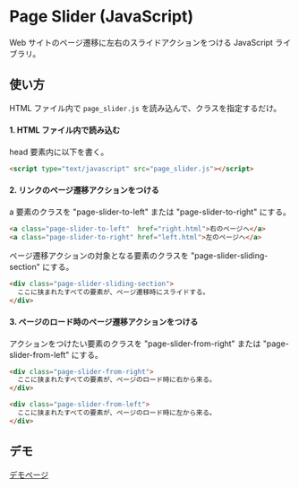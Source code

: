 # Page Slider (JavaScript)

Web サイトのページ遷移に左右のスライドアクションをつける JavaScript ライブラリ。

## 使い方

HTML ファイル内で `page_slider.js` を読み込んで、クラスを指定するだけ。

#### 1. HTML ファイル内で読み込む

head 要素内に以下を書く。

```html
<script type="text/javascript" src="page_slider.js"></script>
```

#### 2. リンクのページ遷移アクションをつける

a 要素のクラスを "page-slider-to-left" または "page-slider-to-right" にする。

```html
<a class="page-slider-to-left"  href="right.html">右のページヘ</a>
<a class="page-slider-to-right" href="left.html">左のページヘ</a>
```

ページ遷移アクションの対象となる要素のクラスを "page-slider-sliding-section" にする。

```html
<div class="page-slider-sliding-section">
  ここに挟まれたすべての要素が、ページ遷移時にスライドする。
</div>
```

#### 3. ページのロード時のページ遷移アクションをつける

アクションをつけたい要素のクラスを "page-slider-from-right" または "page-slider-from-left" にする。

```html
<div class="page-slider-from-right">
  ここに挟まれたすべての要素が、ページのロード時に右から来る。
</div>
```

```html
<div class="page-slider-from-left">
  ここに挟まれたすべての要素が、ページのロード時に左から来る。
</div>
```

## デモ

[デモページ](https://FujiHaruka.github.io/page-slider/demo/left.html)
